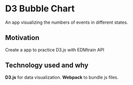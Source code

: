 # D3 Bubble Chart
An app visualizing the numbers of events in different states.

## Motivation
Create a app to practice D3.js with EDMtrain API

## Technology used and why
**D3.js** for data visualization. 
**Webpack** to bundle js files. 